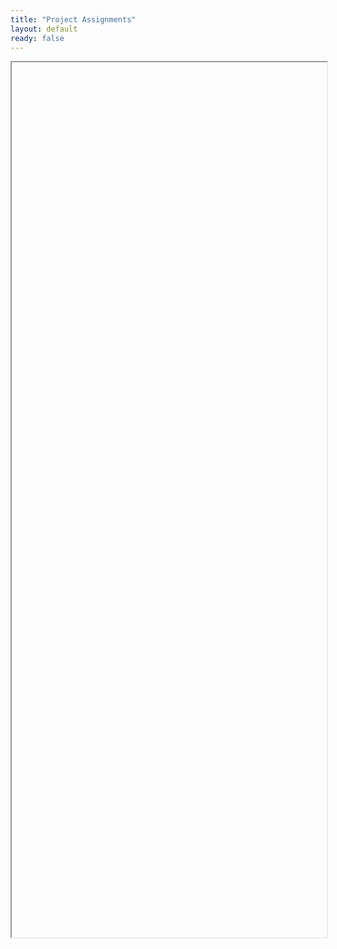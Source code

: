 ```yaml
---
title: "Project Assignments"
layout: default
ready: false
---
```


<iframe style="width:100%; height:1400px;  overflow: scroll;" "src="https://docs.google.com/spreadsheets/d/1t18Q8B64xtV7cCrE0YnHsBgwgj9Zxldw-I_FX-YJ15U/pubhtml?widget=true&amp;headers=false"></iframe>
